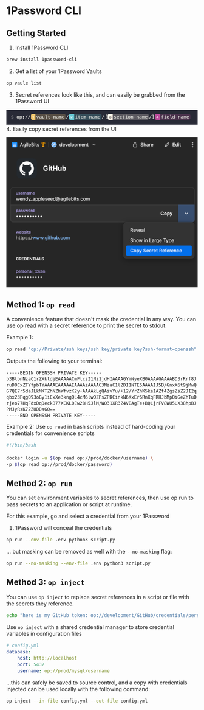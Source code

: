 # 1Password CLI

## Getting Started

1. Install 1Password CLI
```bash
brew install 1password-cli
```

2. Get a list of your 1Password Vaults
```bash
op vaule list 
```
3. Secret references look like this, and can easily be grabbed from the 1Password UI

![img_2.png](images/img_2.png)
4. Easily copy secret references from the UI

![img_1.png](images/img_1.png)

## Method 1: `op read`
A convenience feature that doesn't mask the credential in any way. You can use op read with a secret reference to print the secret to stdout.

Example 1:
```bash
op read "op://Private/ssh keys/ssh key/private key?ssh-format=openssh"
```
Outputs the following to your terminal:
```text
-----BEGIN OPENSSH PRIVATE KEY-----
b3BlbnNzaC1rZXktdjEAAAAACmFlczI1Ni1jdHIAAAAGYmNyeXB0AAAAGAAAABD3rRrf8J
ruD0CxZTYfpbTYAAAAEAAAAAEAAAAzAAAAC3NzaC1lZDI1NTE5AAAAIJ5B/GnxX6t9jMwQ
G7QE7r5daJLkMKTZhNZhWfvzK2y+AAAAkLgQAivYu/+12/YrZhK5keIAZf4ZgsZsZ2JI2q
qbx23PqgO93oGy1iCxXe3kngQL4cM6lwOZPsZPKCinkN6KxEr6RnXqFRHJbMpOiGeZhTuD
rjeo77HqFdxDqDeckB77XCKL0Ew28H5JlM/WO31XR3Z4VBAgTe+BQLjrFV8WU5UX38hpBJ
PMJyRsK72ZUDDaGQ==
-----END OPENSSH PRIVATE KEY-----
```

Example 2:
Use `op read` in bash scripts instead of hard-coding your credentials for convenience scripts
```bash
#!/bin/bash

docker login -u $(op read op://prod/docker/username) \
-p $(op read op://prod/docker/password)
```

## Method 2: `op run`
You can set environment variables to secret references, then use op run to pass secrets to an application or script at runtime.

For this example, go and select a credential from your 1Password

1. 1Password will conceal the credentials
```bash
op run --env-file .env python3 script.py
```
... but masking can be removed as well with the `--no-masking` flag:
```bash
op run --no-masking --env-file .env python3 script.py
```

## Method 3: `op inject`
You can use `op inject` to replace secret references in a script or file with the secrets they reference.

```bash
echo "here is my GitHub token: op://development/GitHub/credentials/personal_token" | op inject
```

Use `op inject` with a shared credential manager to store credential variables in configuration files

```yaml
# config.yml
database:
    host: http://localhost
    port: 5432
    username: op://prod/mysql/username
```
...this can safely be saved to source control, and a copy with credentials injected can be used locally with the following command:

```bash
op inject --in-file config.yml --out-file config.yml
```